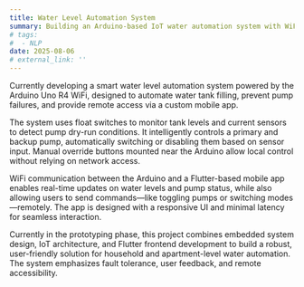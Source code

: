 ```yaml
---
title: Water Level Automation System
summary: Building an Arduino-based IoT water automation system with WiFi control, dry-run protection, and a Flutter app for real-time monitoring and override.
# tags:
#  - NLP
date: 2025-08-06
# external_link: ''
---
```


Currently developing a smart water level automation system powered by the Arduino Uno R4 WiFi, designed to automate water tank filling, prevent pump failures, and provide remote access via a custom mobile app.

The system uses float switches to monitor tank levels and current sensors to detect pump dry-run conditions. It intelligently controls a primary and backup pump, automatically switching or disabling them based on sensor input. Manual override buttons mounted near the Arduino allow local control without relying on network access.

WiFi communication between the Arduino and a Flutter-based mobile app enables real-time updates on water levels and pump status, while also allowing users to send commands—like toggling pumps or switching modes—remotely. The app is designed with a responsive UI and minimal latency for seamless interaction.

Currently in the prototyping phase, this project combines embedded system design, IoT architecture, and Flutter frontend development to build a robust, user-friendly solution for household and apartment-level water automation. The system emphasizes fault tolerance, user feedback, and remote accessibility.